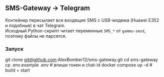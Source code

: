## SMS-Gateway → Telegram

Контейнер пересылает все входящие SMS с USB-модема (Huawei E352 и подобные) в чат Telegram.  
Исходный Python-скрипт читает переменные `SMS_*` от `gammu-smsd`, поэтому файлы не парсятся.

### Запуск

git clone git@github.com:AlexBomber12/sms-gateway.git
cd sms-gateway
cp .env.example .env          # впиши токен и chat-id
docker compose up -d          # build + start
